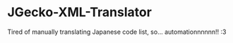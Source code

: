 # JGecko-XML-Translator
Tired of manually translating Japanese code list, so... automationnnnnn!! :3
